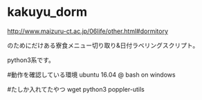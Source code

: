 # kakuyu_dorm

http://www.maizuru-ct.ac.jp/06life/other.html#dormitory

のためにだけある寮食メニュー切り取り&日付ラベリングスクリプト。

python3系です。

#動作を確認している環境
 ubuntu 16.04 @ bash on windows
 
#たしか入れてたやつ
 wget python3 poppler-utils
